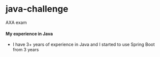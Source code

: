 # java-challenge
AXA exam

#### My experience in Java

- I have 3+ years of experience in Java and I started to use Spring Boot from 3 years
